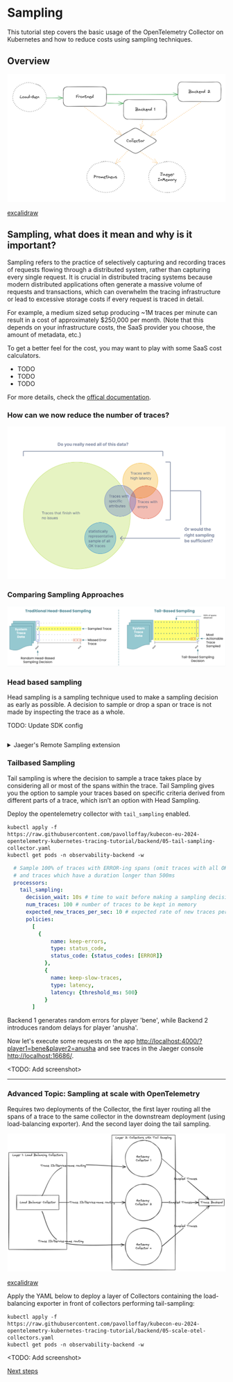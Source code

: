 # Sampling

This tutorial step covers the basic usage of the OpenTelemetry Collector on Kubernetes and how to reduce costs using sampling techniques.

## Overview

![tracing setup](images/tracing-setup.png)

[excalidraw](https://excalidraw.com/#json=15BrdSOMEkc9RA5cxeqwz,urTmfk01mbx7V-PpQI7KgA)

## Sampling, what does it mean and why is it important?

Sampling refers to the practice of selectively capturing and recording traces of requests flowing through a distributed system, rather than capturing every single request. It is crucial in distributed tracing systems because modern distributed applications often generate a massive volume of requests and transactions, which can overwhelm the tracing infrastructure or lead to excessive storage costs if every request is
traced in detail.

For example, a medium sized setup producing ~1M traces per minute can result in a cost of approximately $250,000 per month. (Note that this depends on your infrastructure costs, the SaaS provider you choose, the amount of metadata, etc.)

To get a better feel for the cost, you may want to play with some SaaS cost calculators.

- TODO
- TODO
- TODO

For more details, check the [offical documentation](https://opentelemetry.io/docs/concepts/sampling/).

### How can we now reduce the number of traces?

![OpenTelemetry Sampling](images/sampling-venn.svg)

### Comparing Sampling Approaches

![OpenTelemetry Sampling](images/sampling-comparision.jpg)

### Head based sampling

Head sampling is a sampling technique used to make a sampling decision as early as possible. A decision to sample or drop a span or trace is not made by inspecting the trace as a whole.

TODO: Update SDK config
```yaml

```

<details>
  <summary>Jaeger's Remote Sampling extension</summary>
 
TODO:
https://github.com/open-telemetry/opentelemetry-collector-contrib/blob/main/extension/jaegerremotesampling/README.md


https://opentelemetry.io/docs/languages/sdk-configuration/general/#otel_traces_sampler_arg
 
</details>

### Tailbased Sampling

Tail sampling is where the decision to sample a trace takes place by considering all or most of the spans within the trace. Tail Sampling gives you the option to sample your traces based on specific criteria derived from different parts of a trace, which isn’t an option with Head Sampling.

Deploy the opentelemetry collector with `tail_sampling` enabled.

```shell
kubectl apply -f https://raw.githubusercontent.com/pavolloffay/kubecon-eu-2024-opentelemetry-kubernetes-tracing-tutorial/backend/05-tail-sampling-collector.yaml
kubectl get pods -n observability-backend -w
```

```yaml
  # Sample 100% of traces with ERROR-ing spans (omit traces with all OK spans)
  # and traces which have a duration longer than 500ms
  processors: 
    tail_sampling:
      decision_wait: 10s # time to wait before making a sampling decision is made
      num_traces: 100 # number of traces to be kept in memory
      expected_new_traces_per_sec: 10 # expected rate of new traces per second
      policies:
        [          
          {
              name: keep-errors,
              type: status_code,
              status_code: {status_codes: [ERROR]}
            },
            {
              name: keep-slow-traces,
              type: latency,
              latency: {threshold_ms: 500}
            }
        ]
```

Backend 1 generates random errors for player 'bene', while Backend 2 introduces random delays for player 'anusha'.

Now let's execute some requests on the app [http://localhost:4000/?player1=bene&player2=anusha](http://localhost:4000/) and see traces in the Jaeger console [http://localhost:16686/](http://localhost:16686/).

<TODO: Add screenshot>


-----
### Advanced Topic: Sampling at scale with OpenTelemetry

Requires two deployments of the Collector, the first layer routing all the spans of a trace to the same collector in the downstream deployment (using load-balancing exporter). And the second layer doing the tail sampling.

![OpenTelemetry Sampling](images/scaling-otel-collector.jpg)

[excalidraw](https://excalidraw.com/#room=6a15d65ba4615c535a40,xcZD6DG977owHRoxpYY4Ag)

Apply the YAML below to deploy a layer of Collectors containing the load-balancing exporter in front of collectors performing tail-sampling:

```shell
kubectl apply -f https://raw.githubusercontent.com/pavolloffay/kubecon-eu-2024-opentelemetry-kubernetes-tracing-tutorial/backend/05-scale-otel-collectors.yaml
kubectl get pods -n observability-backend -w
```

<TODO: Add screenshot>

[Next steps](./06-RED-metrics.md)
